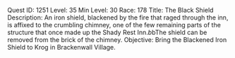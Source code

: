 Quest ID: 1251
Level: 35
Min Level: 30
Race: 178
Title: The Black Shield
Description: An iron shield, blackened by the fire that raged through the inn, is affixed to the crumbling chimney, one of the few remaining parts of the structure that once made up the Shady Rest Inn.$b$bThe shield can be removed from the brick of the chimney.
Objective: Bring the Blackened Iron Shield to Krog in Brackenwall Village.
